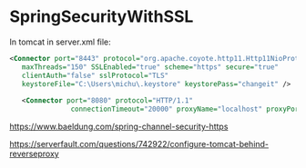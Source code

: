# SpringSecurityWithSSL

In tomcat in server.xml file:
```xml
<Connector port="8443" protocol="org.apache.coyote.http11.Http11NioProtocol"
   maxThreads="150" SSLEnabled="true" scheme="https" secure="true"
   clientAuth="false" sslProtocol="TLS"
   keystoreFile="C:\Users\michu\.keystore" keystorePass="changeit" />
   
   <Connector port="8080" protocol="HTTP/1.1"
               connectionTimeout="20000" proxyName="localhost" proxyPort="8443" scheme="https" secure="true"/>
   ```


https://www.baeldung.com/spring-channel-security-https

https://serverfault.com/questions/742922/configure-tomcat-behind-reverseproxy
